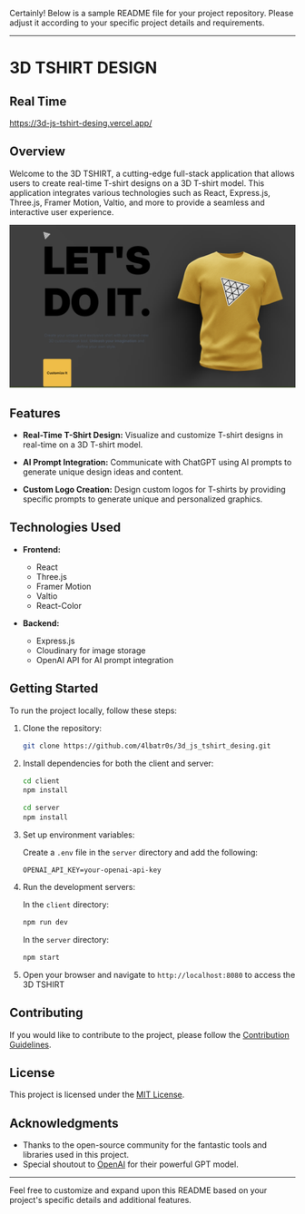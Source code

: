 Certainly! Below is a sample README file for your project repository. Please adjust it according to your specific project details and requirements.

---

# 3D TSHIRT DESIGN

## Real Time

https://3d-js-tshirt-desing.vercel.app/

## Overview

Welcome to the 3D TSHIRT, a cutting-edge full-stack application that allows users to create real-time T-shirt designs on a 3D T-shirt model. This application integrates various technologies such as React, Express.js, Three.js, Framer Motion, Valtio, and more to provide a seamless and interactive user experience.

![3D TSHIRT](https://github.com/4lbatr0s/3d_js_tshirt_desing/blob/main/client/public/studio.png)

## Features

- **Real-Time T-Shirt Design:** Visualize and customize T-shirt designs in real-time on a 3D T-shirt model.
  
- **AI Prompt Integration:** Communicate with ChatGPT using AI prompts to generate unique design ideas and content.

- **Custom Logo Creation:** Design custom logos for T-shirts by providing specific prompts to generate unique and personalized graphics.

## Technologies Used

- **Frontend:**
  - React
  - Three.js
  - Framer Motion
  - Valtio
  - React-Color

- **Backend:**
  - Express.js
  - Cloudinary for image storage
  - OpenAI API for AI prompt integration

## Getting Started

To run the project locally, follow these steps:

1. Clone the repository:

   ```bash
   git clone https://github.com/4lbatr0s/3d_js_tshirt_desing.git
   ```

2. Install dependencies for both the client and server:

   ```bash
   cd client
   npm install
   ```

   ```bash
   cd server
   npm install
   ```

3. Set up environment variables:

   Create a `.env` file in the `server` directory and add the following:

   ```env
   OPENAI_API_KEY=your-openai-api-key
   ```

4. Run the development servers:

   In the `client` directory:

   ```bash
   npm run dev
   ```

   In the `server` directory:

   ```bash
   npm start
   ```

5. Open your browser and navigate to `http://localhost:8080` to access the 3D TSHIRT

## Contributing

If you would like to contribute to the project, please follow the [Contribution Guidelines](CONTRIBUTING.md).

## License

This project is licensed under the [MIT License](LICENSE).

## Acknowledgments

- Thanks to the open-source community for the fantastic tools and libraries used in this project.
- Special shoutout to [OpenAI](https://www.openai.com/) for their powerful GPT model.

---

Feel free to customize and expand upon this README based on your project's specific details and additional features.